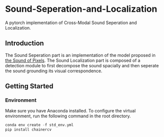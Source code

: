 # Sound-Seperation-and-Localization

A pytorch implementation of Cross-Modal Sound Seperation and Localization. 

## Introduction

The Sound Seperation part is an implementation of the model proposed in [the Sound of Pixels](https://arxiv.org/pdf/1804.03160.pdf). The Sound Localization part is composed of a detection module to first decompose the sound spacially and then seperate the sound grounding its visual correspondence.

## Getting Started

### Environment

Make sure you have Anaconda installed. To configure the virtual environment, run the following command in the root directory.

```python
conda env create -f std_env.yml
pip install chainercv
```
### 

